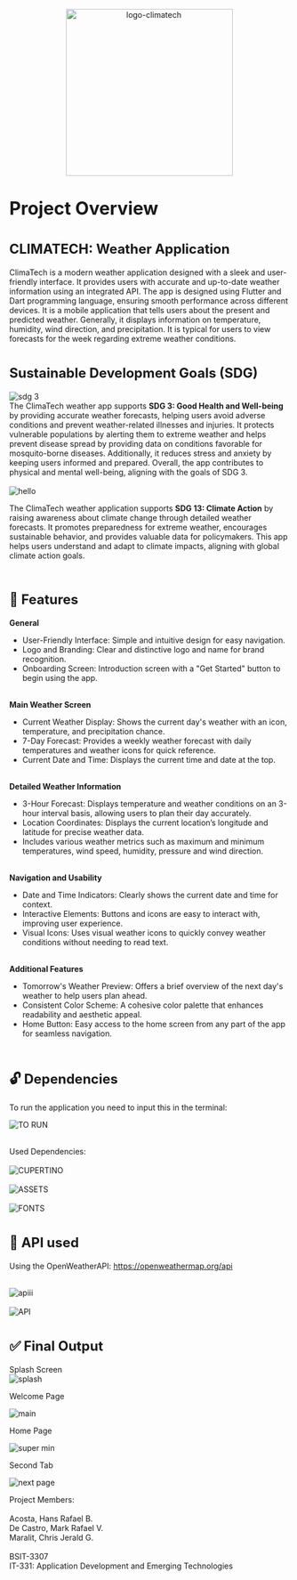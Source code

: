 <p align="center">
  <img src="https://github.com/user-attachments/assets/2f426f08-062b-4d00-969f-ed729f7c49e3" alt="logo-climatech" style="width: 300px; height: auto;" />
</p>

# <font size="6">Project Overview</font>

# <font size="5">CLIMATECH: Weather Application</font>

ClimaTech is a modern weather application designed with a sleek and user-friendly interface. It provides users with accurate and up-to-date weather information using an integrated API. The app is designed using Flutter and Dart programming language, ensuring smooth performance across different devices. It is a mobile application that tells users about the present and predicted weather. Generally, it displays information on temperature, humidity, wind direction, and precipitation. It is typical for users to view forecasts for the week regarding extreme weather conditions.

# <font size="5">Sustainable Development Goals (SDG)</font>

![sdg 3](https://github.com/user-attachments/assets/9347369d-ecfa-4367-9c7f-209b3a62e114)<br>
The ClimaTech weather app supports <b>SDG 3: Good Health and Well-being</b> by providing accurate weather forecasts, helping users avoid adverse conditions and prevent weather-related illnesses and injuries. It protects vulnerable populations by alerting them to extreme weather and helps prevent disease spread by providing data on conditions favorable for mosquito-borne diseases. Additionally, it reduces stress and anxiety by keeping users informed and prepared. Overall, the app contributes to physical and mental well-being, aligning with the goals of SDG 3.
<br><br>
![hello](https://github.com/user-attachments/assets/c9c5f667-c2f8-4d73-90b0-d022207dbd44)
<br>

The ClimaTech weather application supports <b>SDG 13: Climate Action</b> by raising awareness about climate change through detailed weather forecasts. It promotes preparedness for extreme weather, encourages sustainable behavior, and provides valuable data for policymakers. This app helps users understand and adapt to climate impacts, aligning with global climate action goals.
<br></br>

# <font size="5">🎯 Features</font>
 <b>General</b>
- User-Friendly Interface: Simple and intuitive design for easy navigation.
- Logo and Branding: Clear and distinctive logo and name for brand recognition.
- Onboarding Screen: Introduction screen with a "Get Started" button to begin using the app.
<br></br>

 <b>Main Weather Screen</b>
- Current Weather Display: Shows the current day's weather with an icon, temperature, and precipitation chance.
- 7-Day Forecast: Provides a weekly weather forecast with daily temperatures and weather icons for quick reference.
- Current Date and Time: Displays the current time and date at the top.
<br></br>

 <b>Detailed Weather Information</b>
- 3-Hour Forecast: Displays temperature and weather conditions on an 3-hour interval basis, allowing users to plan their day accurately.
- Location Coordinates: Displays the current location’s longitude and latitude for precise weather data.
- Includes various weather metrics such as maximum and minimum temperatures, wind speed, humidity, pressure and wind direction.
<br></br>

<b>Navigation and Usability</b>
- Date and Time Indicators: Clearly shows the current date and time for context.
- Interactive Elements: Buttons and icons are easy to interact with, improving user experience.
- Visual Icons: Uses visual weather icons to quickly convey weather conditions without needing to read text.
<br></br>

<b>Additional Features</b>
- Tomorrow's Weather Preview: Offers a brief overview of the next day's weather to help users plan ahead.
- Consistent Color Scheme: A cohesive color palette that enhances readability and aesthetic appeal.
- Home Button: Easy access to the home screen from any part of the app for seamless navigation.
<br></br>

# <font size="5">🔓 Dependencies</font>

To run the application you need to input this in the terminal: <br>

![TO RUN](https://github.com/user-attachments/assets/7d8d070b-8893-47a0-b937-393a936fff6f)
<br><br>

Used Dependencies: <br><br>
![CUPERTINO](https://github.com/user-attachments/assets/41b72413-e8a0-4c3c-b5c0-e7c8f0055e81)
<br></br>
![ASSETS](https://github.com/user-attachments/assets/28b7081a-8265-4963-a885-dfec83cdaf10)
<br></br>
![FONTS](https://github.com/user-attachments/assets/ac621183-931b-40a7-a229-7969bc5b8c96)

# <font size="5">🧰 API used </font>

Using the OpenWeatherAPI:
https://openweathermap.org/api <br><br>

![apiii](https://github.com/user-attachments/assets/c34089de-273a-493d-a446-0d4303256fb6)
<br></br>
![API](https://github.com/user-attachments/assets/d1d2699d-98bc-499d-8295-f7761b703bd8)

# <font size="5">✅ Final Output</font>
Splash Screen<br>
![splash](https://github.com/user-attachments/assets/8bed4b04-136a-47be-b4dc-c7c0522ddf09)<br>

Welcome Page<br>

![main](https://github.com/user-attachments/assets/14b942be-41fb-4707-bd05-383849f5c737)<br>

Home Page<br>

![super min](https://github.com/user-attachments/assets/03f5b365-0ac8-410b-a7b4-b08fc914c4b1)<br>

Second Tab<br>

![next page](https://github.com/user-attachments/assets/1f2ca9d3-25c3-4642-80f2-0e8b6ef1781f)


Project Members:<br><br>
Acosta, Hans Rafael B.<br>
De Castro, Mark Rafael V.<br>
Maralit, Chris Jerald G.<br><br>
BSIT-3307<br>
IT-331: Application Development and Emerging Technologies
